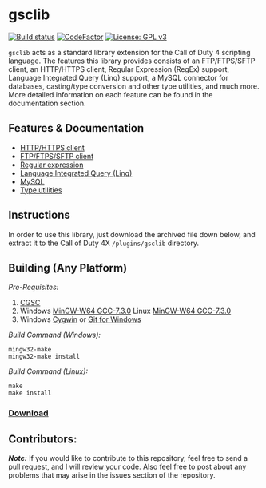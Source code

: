 # gsclib
[![Build status](https://ci.appveyor.com/api/projects/status/wb0m9puc58f5d74w?svg=true)](https://ci.appveyor.com/project/Iswenzz/gsclib)
[![CodeFactor](https://www.codefactor.io/repository/github/iswenzz/gsclib/badge)](https://www.codefactor.io/repository/github/iswenzz/gsclib)
[![License: GPL v3](https://img.shields.io/badge/License-GPLv3-blue.svg)](https://www.gnu.org/licenses/gpl-3.0)

``gsclib`` acts as a standard library extension for the Call of Duty 4 scripting language. The features this library provides consists of an FTP/FTPS/SFTP client, an HTTP/HTTPS client, Regular Expression (RegEx) support, Language Integrated Query (Linq) support, a MySQL connector for databases, casting/type conversion and other type utilities, and much more. More detailed information on each feature can be found in the documentation section.

## Features & Documentation

* [HTTP/HTTPS client](https://github.com/Iswenzz/gsclib/blob/master/docs/https.md)
* [FTP/FTPS/SFTP client](https://github.com/Iswenzz/gsclib/blob/master/docs/ftp.md)
* [Regular expression](https://github.com/Iswenzz/gsclib/blob/master/docs/regex.md)
* [Language Integrated Query (Linq)](https://github.com/Iswenzz/gsclib/blob/master/docs/linq.md)
* [MySQL](https://github.com/Iswenzz/gsclib/blob/master/docs/mysql.md)
* [Type utilities](https://github.com/Iswenzz/gsclib/blob/master/docs/utility.md)

## Instructions
In order to use this library, just download the archived file down below, and extract it to the Call of Duty 4X ``/plugins/gsclib`` directory.

## Building (Any Platform)
_Pre-Requisites:_
1. [CGSC](https://github.com/Iswenzz/CGSC)
2. Windows [MinGW-W64 GCC-7.3.0](https://sourceforge.net/projects/mingw-w64/files/Toolchains%20targetting%20Win32/Personal%20Builds/mingw-builds/7.3.0/threads-win32/dwarf/i686-7.3.0-release-win32-dwarf-rt_v5-rev0.7z)
Linux [MinGW-W64 GCC-7.3.0](https://sourceforge.net/projects/mingw-w64/files/Toolchains%20targetting%20Win32/Personal%20Builds/mingw-builds/7.3.0/threads-posix/dwarf/i686-7.3.0-release-posix-dwarf-rt_v5-rev0.7z)
3. Windows [Cygwin](https://www.cygwin.com/) or [Git for Windows](https://gitforwindows.org/)

_Build Command (Windows):_

    mingw32-make
    mingw32-make install

_Build Command (Linux):_

    make
    make install

### [Download](https://github.com/Iswenzz/gsclib/releases)

## Contributors:
***Note:*** If you would like to contribute to this repository, feel free to send a pull request, and I will review your code. Also feel free to post about any problems that may arise in the issues section of the repository.
